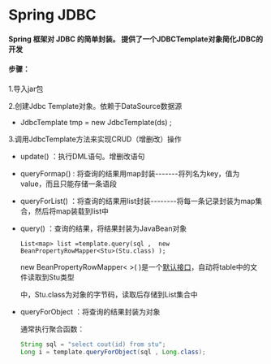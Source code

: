 # Spring JDBC

#### Spring 框架对 JDBC 的简单封装。 提供了一个JDBCTemplate对象简化JDBC的开发

#### 步骤：

1.导入jar包

2.创建Jdbc Template对象。依赖于DataSource数据源

* JdbcTemplate  tmp = new JdbcTemplate(ds) ;

3.调用JdbcTemplate方法来实现CRUD（增删改）操作

- update()  ：执行DML语句。增删改语句	

- queryFormap()  : 将查询的结果用map封装-------将列名为key，值为value，而且只能存储一条语段

- queryForList()  ：将查询的结果用list封装--------将每一条记录封装为map集合，然后将map装载到list中

- query()   ：查询的结果，将结果封装为JavaBean对象

  `List<map> list =template.query(sql ,  new BeanPropertyRowMapper<Stu>(Stu.class) );`

  new BeanPropertyRowMapper< >( )是一个<u>默认接口</u>，自动将table中的文件读取到Stu类型

  中，Stu.class为对象的字节码，读取后存储到List集合中

  

- queryForObject ：将查询的结果封装为对象

  通常执行聚合函数：

  ```java
  String sql = "select cout(id) from stu";
  Long i = template.queryForObject(sql , Long.class);    
  ```

  


